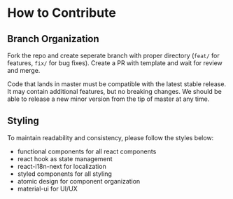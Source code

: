 # How to Contribute

## Branch Organization

Fork the repo and create seperate branch with proper directory (`feat/` for features, `fix/` for bug fixes). Create a PR with template and wait for review and merge.

Code that lands in master must be compatible with the latest stable release. It may contain additional features, but no breaking changes. We should be able to release a new minor version from the tip of master at any time.

## Styling

To maintain readability and consistency, please follow the styles below:

- functional components for all react components
- react hook as state management
- react-i18n-next for localization
- styled components for all styling
- atomic design for component organization
- material-ui for UI/UX
